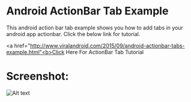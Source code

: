 # Android ActionBar Tab Example
This android action bar tab example shows you how to add tabs in your android app actionbar. Click the below link for tutorial.

<a href="http://www.viralandroid.com/2015/09/android-actionbar-tabs-example.html"<b>Click Here For ActionBar Tab Tutorial</b></a>

<h1>Screenshot:</h1>

![Alt text](https://raw.githubusercontent.com/pacificregmi/ActionBarTabExample/master/actionbar-tab-example-screenshot.png "Optional title")
